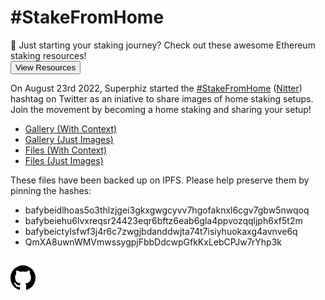 <meta name="viewport" content="width=device-width,initial-scale=1">
<link rel="stylesheet" href="https://etheralpha.github.io/readme-themes/deep-blue.css">


# #StakeFromHome

<callout>
🥩 Just starting your staking journey? Check out these awesome Ethereum staking resources!<br>
<button onclick="window.location.href='https://hackmd.io/@jyeAs_6oRjeDk2Mx5CZyBw/awesome-ethereum-staking'">View Resources</button>
</callout>

On August 23rd 2022, Superphiz started the [#StakeFromHome](https://twitter.com/search?q=stakefromhome&src=recent_search_click&f=image) ([Nitter](https://nitter.net/search?f=tweets&q=%23stakefromhome)) hashtag on Twitter as an iniative to share images of home staking setups. Join the movement by becoming a home staking and sharing your setup!

- [Gallery (With Context)](https://bafybeidlhoas5o3thlzjgei3gkxgwgcyvv7hgofaknxl6cgv7gbw5nwqoq.ipfs.nftstorage.link/)
- [Gallery (Just Images)](http://stakefromhome.gallery/)
- [Files (With Context)](https://bafybeiehu6lvxreqsr24423eqr6bftz6eab6gla4ppvozqqljph6xf5t2m.ipfs.nftstorage.link/)
- [Files (Just Images)](https://bafybeictylsfwf3j4r6c7zwgjbdanddwjta74t7isiyhuokaxg4avnve6q.ipfs.nftstorage.link/)

These files have been backed up on IPFS. Please help preserve them by pinning the hashes:

- bafybeidlhoas5o3thlzjgei3gkxgwgcyvv7hgofaknxl6cgv7gbw5nwqoq
- bafybeiehu6lvxreqsr24423eqr6bftz6eab6gla4ppvozqqljph6xf5t2m
- bafybeictylsfwf3j4r6c7zwgjbdanddwjta74t7isiyhuokaxg4avnve6q
- QmXA8uwnWMVmwssygpjFbbDdcwpGfkKxLebCPJw7rYhp3k



##



<a id="github-link" href="https://github.com/etheralpha/stakefromhome-com/" target="_blank">
  <svg height="40" width="40" aria-hidden="true" viewBox="0 0 16 16" version="1.1" width="32" data-view-component="true" class="octicon octicon-mark-github v-align-middle">
      <path fill-rule="evenodd" d="M8 0C3.58 0 0 3.58 0 8c0 3.54 2.29 6.53 5.47 7.59.4.07.55-.17.55-.38 0-.19-.01-.82-.01-1.49-2.01.37-2.53-.49-2.69-.94-.09-.23-.48-.94-.82-1.13-.28-.15-.68-.52-.01-.53.63-.01 1.08.58 1.23.82.72 1.21 1.87.87 2.33.66.07-.52.28-.87.51-1.07-1.78-.2-3.64-.89-3.64-3.95 0-.87.31-1.59.82-2.15-.08-.2-.36-1.02.08-2.12 0 0 .67-.21 2.2.82.64-.18 1.32-.27 2-.27.68 0 1.36.09 2 .27 1.53-1.04 2.2-.82 2.2-.82.44 1.1.16 1.92.08 2.12.51.56.82 1.27.82 2.15 0 3.07-1.87 3.75-3.65 3.95.29.25.54.73.54 1.48 0 1.07-.01 1.93-.01 2.2 0 .21.15.46.55.38A8.013 8.013 0 0016 8c0-4.42-3.58-8-8-8z"></path>
  </svg>
</a>


<style>
callout {
  width: calc(100% - 2rem);
}
</style>
